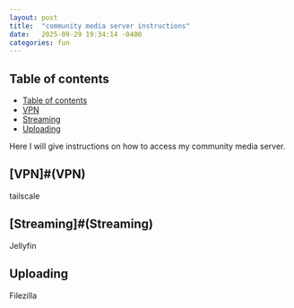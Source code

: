 ```yaml
---
layout: post
title:  "community media server instructions"
date:   2025-09-29 19:34:14 -0400
categories: fun
---
```

## Table of contents
- [Table of contents](#table-of-contents)
- [VPN](#VPN)
- [Streaming](#Streaming)
- [Uploading](#Uploading)

Here I will give instructions on how to access my community media server.

## [VPN]#(VPN)

tailscale

## [Streaming]#(Streaming)

Jellyfin

## Uploading

Filezilla